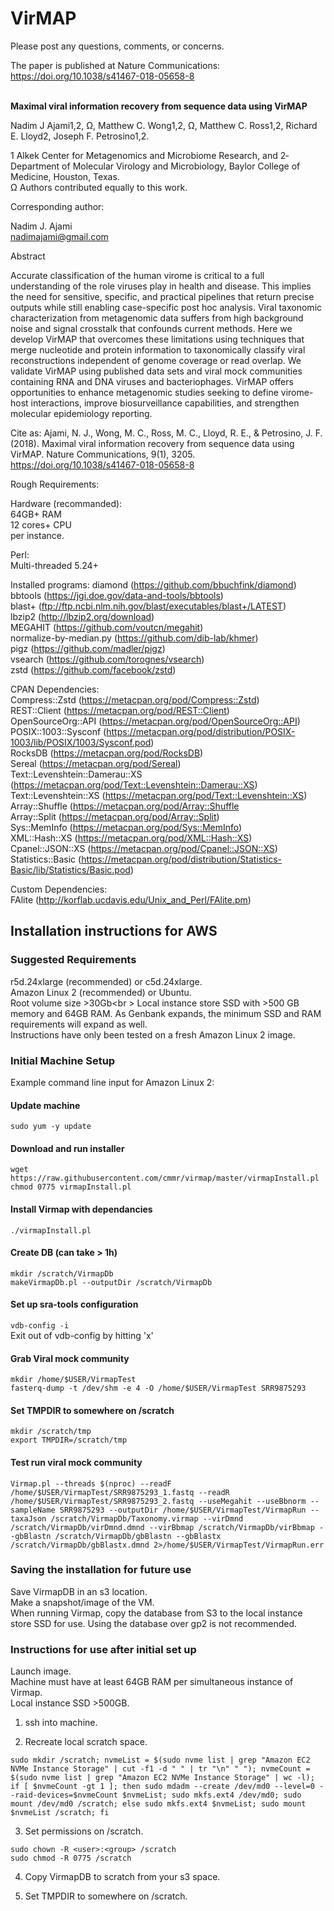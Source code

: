 # VirMAP

Please post any questions, comments, or concerns. 

The paper is published at Nature Communications:
https://doi.org/10.1038/s41467-018-05658-8<br />
<br />

<b>Maximal viral information recovery from sequence data using VirMAP</b>

Nadim J Ajami1,2, Ω, Matthew C. Wong1,2, Ω, Matthew C. Ross1,2, Richard E. Lloyd2, Joseph F. Petrosino1,2.
 
1 Alkek Center for Metagenomics and Microbiome Research, and 2­ Department of Molecular Virology and Microbiology, Baylor College of Medicine, Houston, Texas.<br />
Ω ­Authors contributed equally to this work.
 
Corresponding author:
 
Nadim J. Ajami<br />
nadimajami@gmail.com
 
Abstract
 
Accurate classification of the human virome is critical to a full understanding of the role viruses play in health and disease. This implies the need for sensitive, specific, and practical pipelines that return precise outputs while still enabling case-specific post hoc analysis. Viral taxonomic characterization from metagenomic data suffers from high background noise and signal crosstalk that confounds current methods. Here we develop VirMAP that overcomes these limitations using techniques that merge nucleotide and protein information to taxonomically classify viral reconstructions independent of genome coverage or read overlap. We validate VirMAP using published data sets and viral mock communities containing RNA and DNA viruses and bacteriophages. VirMAP offers opportunities to enhance metagenomic studies seeking to define virome-host interactions, improve biosurveillance capabilities, and strengthen molecular epidemiology reporting.

Cite as:
Ajami, N. J., Wong, M. C., Ross, M. C., Lloyd, R. E., & Petrosino, J. F. (2018). Maximal viral information recovery from sequence data using VirMAP. Nature Communications, 9(1), 3205. https://doi.org/10.1038/s41467-018-05658-8
<br />

Rough Requirements:<br />

Hardware (recommanded):<br />
64GB+ RAM<br />
12 cores+ CPU<br />
per instance.

Perl:<br />
Multi-threaded 5.24+<br />

Installed programs:
diamond (https://github.com/bbuchfink/diamond)<br />
bbtools (https://jgi.doe.gov/data-and-tools/bbtools)<br />
blast+ (ftp://ftp.ncbi.nlm.nih.gov/blast/executables/blast+/LATEST)<br />
lbzip2 (http://lbzip2.org/download)<br />
MEGAHIT (https://github.com/voutcn/megahit)<br />
normalize-by-median.py (https://github.com/dib-lab/khmer)<br />
pigz (https://github.com/madler/pigz)<br />
vsearch (https://github.com/torognes/vsearch)<br />
zstd (https://github.com/facebook/zstd)<br />

CPAN Dependencies:<br />
Compress::Zstd (https://metacpan.org/pod/Compress::Zstd)<br />
REST::Client (https://metacpan.org/pod/REST::Client)<br />
OpenSourceOrg::API (https://metacpan.org/pod/OpenSourceOrg::API)<br />
POSIX::1003::Sysconf (https://metacpan.org/pod/distribution/POSIX-1003/lib/POSIX/1003/Sysconf.pod)<br />
RocksDB (https://metacpan.org/pod/RocksDB)<br />
Sereal (https://metacpan.org/pod/Sereal)<br />
Text::Levenshtein::Damerau::XS (https://metacpan.org/pod/Text::Levenshtein::Damerau::XS)<br />
Text::Levenshtein::XS (https://metacpan.org/pod/Text::Levenshtein::XS)<br />
Array::Shuffle (https://metacpan.org/pod/Array::Shuffle <br />
Array::Split (https://metacpan.org/pod/Array::Split)<br />
Sys::MemInfo (https://metacpan.org/pod/Sys::MemInfo)<br />
XML::Hash::XS (https://metacpan.org/pod/XML::Hash::XS)<br />
Cpanel::JSON::XS (https://metacpan.org/pod/Cpanel::JSON::XS)<br />
Statistics::Basic (https://metacpan.org/pod/distribution/Statistics-Basic/lib/Statistics/Basic.pod)<br />


Custom Dependencies:<br />
FAlite (http://korflab.ucdavis.edu/Unix_and_Perl/FAlite.pm)<br />


## Installation instructions for AWS

### Suggested Requirements
r5d.24xlarge (recommended) or c5d.24xlarge.<br />
Amazon Linux 2 (recommended) or Ubuntu.<br />
Root volume size >30Gb<br \>
Local instance store SSD with >500 GB memory and 64GB RAM. As Genbank expands, the minimum SSD and RAM requirements will expand as well.<br />
Instructions have only been tested on a fresh Amazon Linux 2 image.<br />

### Initial Machine Setup

Example command line input for Amazon Linux 2:<br />

#### Update machine
`sudo yum -y update`

#### Download and run installer
`wget https://raw.githubusercontent.com/cmmr/virmap/master/virmapInstall.pl`<br />
`chmod 0775 virmapInstall.pl`<br />

#### Install Virmap with dependancies
`./virmapInstall.pl`

#### Create DB (can take > 1h)
`mkdir /scratch/VirmapDb`<br />
`makeVirmapDb.pl --outputDir /scratch/VirmapDb`

#### Set up sra-tools configuration
`vdb-config -i`<br />
Exit out of vdb-config by hitting 'x'

#### Grab Viral mock community
`mkdir /home/$USER/VirmapTest`<br />
`fasterq-dump -t /dev/shm -e 4 -O /home/$USER/VirmapTest SRR9875293`

#### Set TMPDIR to somewhere on /scratch
`mkdir /scratch/tmp`<br />
`export TMPDIR=/scratch/tmp`

#### Test run viral mock community
`Virmap.pl --threads $(nproc) --readF /home/$USER/VirmapTest/SRR9875293_1.fastq --readR /home/$USER/VirmapTest/SRR9875293_2.fastq --useMegahit --useBbnorm --sampleName SRR9875293 --outputDir /home/$USER/VirmapTest/VirmapRun --taxaJson /scratch/VirmapDb/Taxonomy.virmap --virDmnd /scratch/VirmapDb/virDmnd.dmnd --virBbmap /scratch/VirmapDb/virBbmap --gbBlastn /scratch/VirmapDb/gbBlastn --gbBlastx /scratch/VirmapDb/gbBlastx.dmnd 2>/home/$USER/VirmapTest/VirmapRun.err`


### Saving the installation for future use

Save VirmapDB in an s3 location.<br />
Make a snapshot/image of the VM.<br />
When running Virmap, copy the database from S3 to the local instance store SSD for use. Using the database over gp2 is not recommended.<br />




### Instructions for use after initial set up
Launch image.<br />
Machine must have at least 64GB RAM per simultaneous instance of Virmap.<br />
Local instance SSD >500GB.<br />

1. ssh into machine.

2. Recreate local scratch space.

`sudo mkdir /scratch; nvmeList = $(sudo nvme list | grep "Amazon EC2 NVMe Instance Storage" | cut -f1 -d " " | tr "\n" " "); nvmeCount = $(sudo nvme list | grep "Amazon EC2 NVMe Instance Storage" | wc -l); if [ $nvmeCount -gt 1 ]; then sudo mdadm --create /dev/md0 --level=0 --raid-devices=$nvmeCount $nvmeList; sudo mkfs.ext4 /dev/md0; sudo mount /dev/md0 /scratch; else sudo mkfs.ext4 $nvmeList; sudo mount $nvmeList /scratch; fi`

3. Set permissions on /scratch.

`sudo chown -R <user>:<group> /scratch`<br />
`sudo chmod -R 0775 /scratch`

4. Copy VirmapDB to scratch from your s3 space.

5. Set TMPDIR to somewhere on /scratch.



